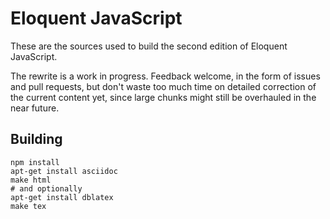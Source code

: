 # Eloquent JavaScript

These are the sources used to build the second edition of Eloquent
JavaScript.

The rewrite is a work in progress. Feedback welcome, in the form of
issues and pull requests, but don't waste too much time on detailed
correction of the current content yet, since large chunks might still
be overhauled in the near future.

## Building

    npm install
    apt-get install asciidoc
    make html
    # and optionally
    apt-get install dblatex
    make tex

